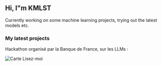## Hi, I"m KMLST

Currently working on some machine learning projects, trying out the latest models etc.

### My latest projects

Hackathon organisé par la Banque de France, sur les LLMs :

![Carte Lisez-moi](https://github-readme-stats.vercel.app/api/pin/?username=kmlst&repo=Suptech-Sprint-ACPR)
